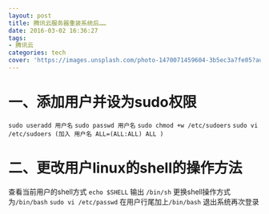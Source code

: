 ```yaml
---
layout: post
title: 腾讯云服务器重装系统后……
date: 2016-03-02 16:36:27
tags:
- 腾讯云
categories: tech
cover: 'https://images.unsplash.com/photo-1470071459604-3b5ec3a7fe05?auto=format&fit=crop&w=1680&q=80'
---
```

# 一、添加用户并设为sudo权限
`sudo useradd 用户名`
`sudo passwd 用户名`
`sudo chmod +w /etc/sudoers`
`sudo vi  /etc/sudoers (加入 用户名 ALL=(ALL:ALL) ALL )`

# 二、更改用户linux的shell的操作方法
查看当前用户的shell方式 `echo $SHELL`    输出 `/bin/sh`
更换shell操作方式为`/bin/bash`   `sudo vi /etc/passwd`  在用户行尾加上`/bin/bash`
退出系统再次登录